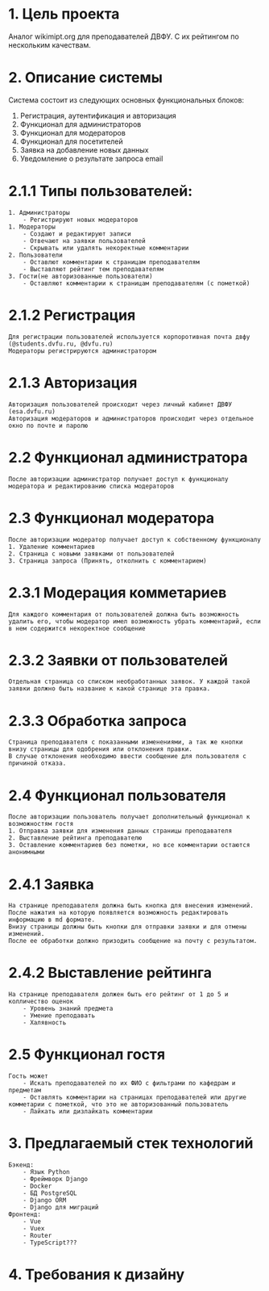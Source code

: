# 1. Цель проекта
Аналог wikimipt.org для преподавателей ДВФУ. С их рейтингом по нескольким качествам. 
# 2. Описание системы
Система состоит из следующих основных функциональных блоков:
1. Регистрация, аутентификация и авторизация
2. Функционал для администраторов
3. Функционал для модераторов
4. Функционал для посетителей
5. Заявка на добавление новых данных
6. Уведомление о результате запроса email

# 2.1.1 Типы пользователей:
    1. Администраторы
        - Регистрируют новых модераторов
    1. Модераторы 
        - Создают и редактируют записи
        - Отвечают на заявки пользователей
        - Скрывать или удалять некоректные комментарии
    2. Пользователи
        - Оставлют комментарии к страницам преподавателям
        - Выставляют рейтинг тем преподавателям
    3. Гости(не авторизованные пользователи)
        - Оставляют комментарии к страницам преподавателям (с пометкой)
# 2.1.2 Регистрация
    Для регистрации пользователей используется корпоротивная почта двфу (@students.dvfu.ru, @dvfu.ru)
    Модераторы регистрируются администратором
# 2.1.3 Авторизация
    Авторизация пользователей происходит через личный кабинет ДВФУ (esa.dvfu.ru)
    Авторизация модераторов и администраторов происходит через отдельное окно по почте и паролю

# 2.2 Функционал администратора
    После авторизации администратор получает доступ к функционалу модератора и редактированию списка модераторов

# 2.3 Функционал модератора
    После авторизации модератор получает доступ к собственному функционалу
    1. Удаление комментариев
    2. Страница с новыми заявками от пользователей
    3. Страница запроса (Принять, отколнить с комментарием)
# 2.3.1 Модерация комметариев
    Для каждого комментария от пользователей должна быть возможность удалить его, чтобы модератор имел возможность убрать комментарий, если в нем содержится некоректное сообщение
# 2.3.2 Заявки от пользователей
    Отдельная страница со списком необработанных заявок. У каждой такой заявки должно быть название к какой странице эта правка.
# 2.3.3 Обработка запроса
    Страница преподавателя с показанными изменениями, а так же кнопки внизу страницы для одобрения или отклонения правки.
    В случае отклонения необходимо ввести сообщение для пользователя с причиной отказа.

# 2.4 Функционал пользователя 
    После авторизации пользователь получает дополнительный функционал к возможностям гостя
    1. Отправка заявки для изменения данных страницы преподавателя
    2. Выставление рейтинга преподавателю 
    3. Оставление комментариев без пометки, но все комментарии остаются анонимными
# 2.4.1 Заявка
    На странице преподавателя должна быть кнопка для внесения изменений.
    После нажатия на которую появляется возможность редактировать информацию в md формате.
    Внизу страницы должны быть кнопки для отправки заявки и для отмены изменений.
    После ее обработки должно призодить сообщение на почту с результатом.
# 2.4.2 Выставление рейтинга
    На странице преподавателя должен быть его рейтинг от 1 до 5 и колличество оценок
        - Уровень знаний предмета
        - Умение преподавать
        - Халявность
# 2.5 Функционал гостя
    Гость может
        - Искать преподавателей по их ФИО с фильтрами по кафедрам и предметам
        - Оставлять комментарии на страницах преподавателей или другие комметарии с пометкой, что это не авторизованный пользователь 
        - Лайкать или дизлайкать комментарии

# 3. Предлагаемый стек технологий
    Бэкенд:
        - Язык Python
        - Фреймворк Django
        - Docker
        - БД PostgreSQL
        - Django ORM
        - Django для миграций
    Фронтенд:
        - Vue
        - Vuex
        - Router
        - TypeScript???

# 4. Требования к дизайну

